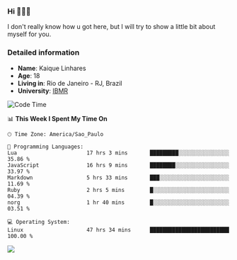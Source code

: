 ### Hi 🙋🏽‍♂️

I don't really know how u got here, but I will try to show a little bit about myself for you.

### Detailed information

* **Name**: Kaique Linhares
* **Age**: 18
* **Living in**: Rio  de Janeiro - RJ, Brazil
* **University**: [IBMR](https://www.ibmr.br/)

<!--START_SECTION:waka-->
![Code Time](http://img.shields.io/badge/Code%20Time-569%20hrs%208%20mins-blue)

📊 **This Week I Spent My Time On** 

```text
🕑︎ Time Zone: America/Sao_Paulo

💬 Programming Languages: 
Lua                      17 hrs 3 mins       █████████░░░░░░░░░░░░░░░░   35.86 % 
JavaScript               16 hrs 9 mins       ████████░░░░░░░░░░░░░░░░░   33.97 % 
Markdown                 5 hrs 33 mins       ███░░░░░░░░░░░░░░░░░░░░░░   11.69 % 
Ruby                     2 hrs 5 mins        █░░░░░░░░░░░░░░░░░░░░░░░░   04.39 % 
norg                     1 hr 40 mins        █░░░░░░░░░░░░░░░░░░░░░░░░   03.51 % 

💻 Operating System: 
Linux                    47 hrs 34 mins      █████████████████████████   100.00 % 
```


<!--END_SECTION:waka-->

<a href="https://www.linkedin.com/in/kaique-linhares-25a840208/"  target="_blank"><img src="https://img.shields.io/badge/-LinkedIn-%230077B5?style=for-the-badge&logo=linkedin&logoColor=white" target="_blank"></a>
